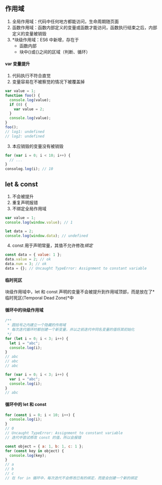 ## 作用域

1. 全局作用域：代码中任何地方都能访问，生命周期随页面
2. 函数作用域：函数内部定义的变量或函数才能访问，函数执行结束之后，内部定义的变量被销毁
3. \*块级作用域：ES6 中新增，存在于
   - 函数内部
   - 块中()或{}之间的区域（判断、循环）

#### var 变量提升

1. 代码执行不符合直觉
2. 变量容易在不被察觉的情况下被覆盖掉

```javascript
var value = 1;
function foo() {
  console.log(value);
  if (0) {
    var value = 2;
  }
  console.log(value);
}
foo();
// log1: undefined
// log2: undefined
```

3. 本应销毁的变量没有被销毁

```javascript
for (var i = 0; i < 10; i++) {
  // ...
}
consolog.log(i); // 10
```

## let & const

1. 不会被提升
2. 重复声明报错
3. 不绑定全局作用域

```javascript
var value = 1;
console.log(window.value); // 1

let data = 2;
console.log(window.data); // undefined
```

4. const 用于声明常量，其值不允许修改*绑定*

```javascript
const data = { value: 1 };
data.value = 2; // ok
data.num = 3; // ok
data = {}; // Uncaught TypeError: Assignment to constant variable
```

#### 临时死区

块级作用域中，let 和 const 声明的变量不会被提升到作用域顶部，而是放在了*临时死区(Temporal Dead Zone)*中

#### 循环中的块级作用域

```javascript
/**
 * 圆括号之内建立一个隐藏的作用域
 * 每次迭代循环时都创建一个新变量，并以之前迭代中同名变量的值将其初始化
 */
for (let i = 0; i < 3; i++) {
  let i = "abc";
  console.log(i);
}
// abc
// abc
// abc

for (var i = 0; i < 3; i++) {
  var i = "abc";
  console.log(i);
}
// abc
```

#### 循环中的 let 和 const

```javascript
for (const i = 0; i < 10; i++) {
  console.log(i);
}
// 0
// Uncaught TypeError: Assignment to constant variable
// 迭代中尝试修改 const 的值，所以会报错

const object = { a: 1, b: 1, c: 1 };
for (const key in object) {
  console.log(key);
}
// a
// b
// c
// 在 for in 循环中，每次迭代不会修改已有的绑定，而是会创建一个新的绑定
```
